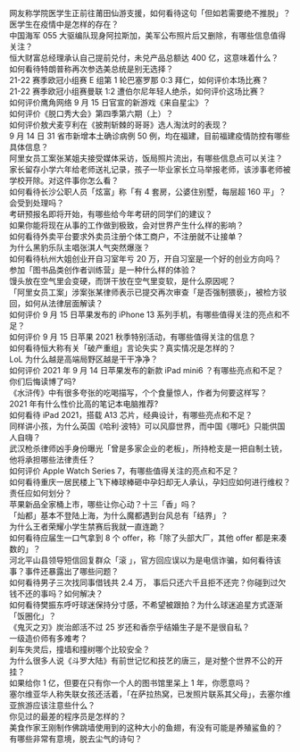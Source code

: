 网友称学院医学生正前往莆田仙游支援，如何看待这句「但如若需要绝不推脱」？医学生在疫情中是怎样的存在？  
中国海军 055 大驱编队现身阿拉斯加，美军公布照片后又删除，有哪些信息值得关注？  
恒大财富总经理承认自己提前兑付，未兑产品总额达 400 亿，这意味着什么？  
如何看待特朗普称再次参选美总统是别无选择？  
21-22 赛季欧冠小组赛 E 组第 1 轮巴塞罗那 0:3 拜仁，如何评价本场比赛？  
21-22 赛季欧冠小组赛曼联 1:2 遭伯尔尼年轻人绝杀，如何评价这场比赛？  
如何评价鹰角网络 9 月 15 日官宣的新游戏《来自星尘》？  
如何评价《脱口秀大会》第四季第六期（上）？  
如何评价敖犬麦亨利在《披荆斩棘的哥哥》选人淘汰时的表现？  
9 月 14 日 31 省市新增本土确诊病例 50 例，均在福建，目前福建疫情防控有哪些具体信息？  
阿里女员工案张某姐夫接受媒体采访，饭局照片流出，有哪些信息点可以关注？  
家长留存小学六年给老师送礼记录，孩子一毕业家长立马举报老师，该涉事老师被学校开除。对这件事你怎么看？  
如何看待长沙公职人员「炫富」称「有 4 套房，公婆住别墅，每层超 160 平」？会受到处理吗？  
考研预报名即将开始，有哪些给今年考研的同学们的建议？  
如果你能将现在从事的工作做到极致，会对世界产生什么样的影响？  
如何看待外卖平台要求外卖员注册个体工商户，不注册就不让接单？  
为什么黑豹乐队主唱张淇人气突然爆涨？  
如何看待杭州大姐创业开自习室年亏 20 万，开自习室是一个好的创业方向吗？  
参加「图书品类创作者训练营」是一种什么样的体验？  
馒头放在空气里会变硬，而饼干放在空气里变软，是什么原因呢？  
「阿里女员工案」涉案张某律师表示已提交再次审查「是否强制猥亵」，被检方驳回，如何从法律层面解读？  
如何评价 9 月 15 日苹果发布的 iPhone 13 系列手机，有哪些值得关注的亮点和不足？  
如何评价 9 月 15 日苹果 2021 秋季特别活动，有哪些值得关注的信息？  
如何看待恒大称有关「破产重组」言论失实？真实情况是怎样的？  
LoL 为什么越是高端局野区越是干干净净？  
如何评价 2021 年 9 月 14 日苹果发布的新款 iPad mini6 ？有哪些亮点和不足？  
你们后悔读博了吗?  
《水浒传》中有很多夸张的吃喝描写，个个食量惊人，作者为何要这样写？  
2021 年有什么性价比高的笔记本电脑推荐?  
如何看待 iPad 2021，搭载 A13 芯片，经典设计，有哪些亮点和不足？  
同样讲小孩，为什么英国《哈利·波特》可以风靡世界，而中国《哪吒》只能供国人自嗨？  
武汉枪杀律师凶手身份曝光「曾是多家企业的老板」，所持枪支是一把自制土铳，他将承担哪些法律责任？  
如何评价 Apple Watch Series 7，有哪些值得关注的亮点和不足？  
如何看待重庆一居民楼上飞下棒球棒砸中孕妇却无人承认，孕妇应如何进行维权？责任应如何划分？  
苹果新品全家桶上市，哪些让你心动？十三「香」吗？  
「灿都」基本不登陆上海，为什么魔都遇到台风总有「结界」？  
为什么王者荣耀小学生禁赛后我就一直连跪？  
如何看待应届生一口气拿到 8 个 offer，称「除了头部大厂，其他 offer 都是来凑数的」？  
河北平山县领导短信回复群众「滚 」，官方回应误以为是电信诈骗，如何看待该事？事件还暴露出了哪些问题？  
如何看待男子三次找同事借钱共 2.4 万， 事后只还六千且拒不还完？你碰到过欠钱不还的事吗？如何解决？  
如何看待樊振东呼吁球迷保持分寸感，不希望被跟拍？为什么球迷追星方式逐渐「饭圈化」？  
《鬼灭之刃》炭治郎活不过 25 岁还和香奈乎结婚生子是不是很自私？  
一级造价师有多难考？  
刹车失灵后，撞墙和撞树哪个比较安全？  
为什么很多人说《斗罗大陆》有前世记忆和技艺的唐三，是对整个世界不公的开挂？  
如果给你 1 亿，但要在只有你一个人的图书馆里呆上 1 年，你愿意吗？  
塞尔维亚华人称失联女孩还活着，「在萨拉热窝，已发照片联系其父母」，去塞尔维亚旅游应该注意些什么？  
你见过的最差的程序员是怎样的？  
美食作家王刚制作佛跳墙使用到的这种大小的鱼翅，有没有可能是养殖鲨鱼的？  
有哪些非常有意境，脱去尘气的诗句？  
